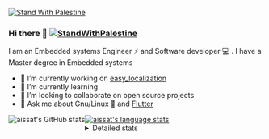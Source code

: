 [![Stand With Palestine](https://raw.githubusercontent.com/TheBSD/StandWithPalestine/main/banner-no-action.svg)](https://thebsd.github.io/StandWithPalestine)
### Hi there 👋   [![StandWithPalestine](https://raw.githubusercontent.com/TheBSD/StandWithPalestine/main/badges/StandWithPalestine.svg)](https://github.com/TheBSD/StandWithPalestine/blob/main/docs/README.md)

I am an Embedded systems Engineer ⚡️ and Software developer 💻 . I have a Master degree in Embedded systems
- 🔭 I’m currently working on [easy_localization](https://pub.dev/packages/easy_localization)
- 🌱 I’m currently learning 
- 👯 I’m looking to collaborate on open source projects
- 💬 Ask me about  Gnu/Linux 🐧 and [Flutter](https://flutter.dev) 

<a href="https://profile-summary-for-github.com/user/aissat">
  <img align="left" height="170px" src="https://github-readme-stats.vercel.app/api?username=aissat&show_icons=true&line_height=27&count_private=true&include_all_commits=true" alt="aissat's GitHub stats"/>
  <img src="https://github-readme-stats.vercel.app/api/top-langs/?username=aissat&hide_langs_below=5&layout=compact" alt="aissat's language stats"/>
</a>

<details>
<summary>Detailed stats</summary>
 

### 🧐 Waka Stats

<!--START_SECTION:waka-->
![Code Time](http://img.shields.io/badge/Code%20Time-6%2C245%20hrs%2042%20mins-blue)

![Profile Views](http://img.shields.io/badge/Profile%20Views-0-blue)

![Lines of code](https://img.shields.io/badge/From%20Hello%20World%20I%27ve%20Written-2.1%20million%20lines%20of%20code-blue)

**🐱 My GitHub Data** 

> 📦 121.6 kB Used in GitHub's Storage 
 > 
> 🏆 213 Contributions in the Year 2024
 > 
> 💼 Opted to Hire
 > 
> 📜 171 Public Repositories 
 > 
> 🔑 30 Private Repositories 
 > 
**I'm a Night 🦉** 

```text
🌞 Morning                593 commits         ██░░░░░░░░░░░░░░░░░░░░░░░   08.00 % 
🌆 Daytime                1247 commits        ████░░░░░░░░░░░░░░░░░░░░░   16.82 % 
🌃 Evening                3098 commits        ██████████░░░░░░░░░░░░░░░   41.78 % 
🌙 Night                  2477 commits        ████████░░░░░░░░░░░░░░░░░   33.41 % 
```
📅 **I'm Most Productive on Thursday** 

```text
Monday                   680 commits         ██░░░░░░░░░░░░░░░░░░░░░░░   09.17 % 
Tuesday                  1148 commits        ████░░░░░░░░░░░░░░░░░░░░░   15.48 % 
Wednesday                862 commits         ███░░░░░░░░░░░░░░░░░░░░░░   11.63 % 
Thursday                 1490 commits        █████░░░░░░░░░░░░░░░░░░░░   20.09 % 
Friday                   1316 commits        ████░░░░░░░░░░░░░░░░░░░░░   17.75 % 
Saturday                 1211 commits        ████░░░░░░░░░░░░░░░░░░░░░   16.33 % 
Sunday                   708 commits         ██░░░░░░░░░░░░░░░░░░░░░░░   09.55 % 
```


📊 **This Week I Spent My Time On** 

```text
🕑︎ Time Zone: Africa/Algiers

💬 Programming Languages: 
Dart                     23 hrs 5 mins       ████████████████░░░░░░░░░   63.26 % 
YAML                     8 hrs 52 mins       ██████░░░░░░░░░░░░░░░░░░░   24.31 % 
TypeScript               1 hr 34 mins        █░░░░░░░░░░░░░░░░░░░░░░░░   04.30 % 
JSON                     1 hr 33 mins        █░░░░░░░░░░░░░░░░░░░░░░░░   04.29 % 
Rust                     1 hr 8 mins         █░░░░░░░░░░░░░░░░░░░░░░░░   03.15 % 

🔥 Editors: 
VS Code                  36 hrs 30 mins      █████████████████████████   100.00 % 

💻 Operating System: 
Linux                    36 hrs 30 mins      █████████████████████████   100.00 % 
```

**I Mostly Code in Dart** 

```text
Dart                     31 repos            ████████░░░░░░░░░░░░░░░░░   30.39 % 
TypeScript               10 repos            ██░░░░░░░░░░░░░░░░░░░░░░░   09.80 % 
JavaScript               6 repos             █░░░░░░░░░░░░░░░░░░░░░░░░   05.88 % 
Dockerfile               4 repos             █░░░░░░░░░░░░░░░░░░░░░░░░   03.92 % 
Rust                     3 repos             █░░░░░░░░░░░░░░░░░░░░░░░░   02.94 % 
```



**Timeline**

![Lines of Code chart](https://raw.githubusercontent.com/aissat/aissat/master/assets/bar_graph.png)


 Last Updated on 31/08/2024 01:07:36 UTC
<!--END_SECTION:waka-->

</details>
